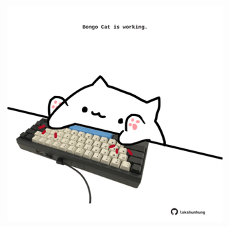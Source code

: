 <!-- built at 26/01/2023, 10:01:03 UTC -->
<p align="center">
  <img width="500" height="500" src="./ReadmeImage.svg">
</p>
